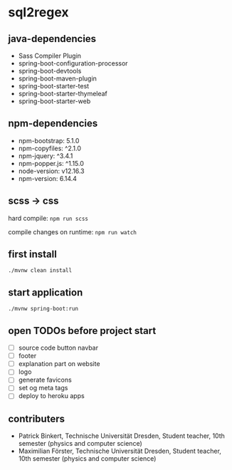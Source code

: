 # sql2regex

## java-dependencies
- Sass Compiler Plugin
- spring-boot-configuration-processor
- spring-boot-devtools
- spring-boot-maven-plugin
- spring-boot-starter-test
- spring-boot-starter-thymeleaf
- spring-boot-starter-web

## npm-dependencies
- npm-bootstrap: 5.1.0
- npm-copyfiles: ^2.1.0
- npm-jquery: ^3.4.1
- npm-popper.js: ^1.15.0
- node-version: v12.16.3
- npm-version: 6.14.4

## scss → css
hard compile:
<code>npm run scss</code>

compile changes on runtime:
<code>npm run watch</code>

## first install
<code>./mvnw clean install</code>

## start application
<code>./mvnw spring-boot:run </code>

## open TODOs before project start
- [ ] source code button navbar
- [ ] footer
- [ ] explanation part on website
- [ ] logo
- [ ] generate favicons
- [ ] set og meta tags
- [ ] deploy to heroku apps

## contributers
- Patrick Binkert, Technische Universität Dresden, Student teacher, 10th semester (physics and computer science)
- Maximilian Förster, Technische Universität Dresden, Student teacher, 10th semester (physics and computer science)



